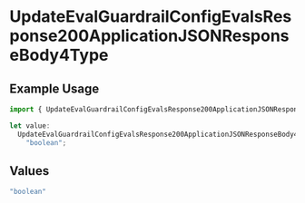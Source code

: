 # UpdateEvalGuardrailConfigEvalsResponse200ApplicationJSONResponseBody4Type

## Example Usage

```typescript
import { UpdateEvalGuardrailConfigEvalsResponse200ApplicationJSONResponseBody4Type } from "@orq-ai/node/models/operations";

let value:
  UpdateEvalGuardrailConfigEvalsResponse200ApplicationJSONResponseBody4Type =
    "boolean";
```

## Values

```typescript
"boolean"
```